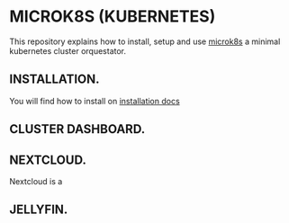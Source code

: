 # MICROK8S (KUBERNETES)

This repository explains how to install, setup and use [microk8s](https://microk8s.io/) a minimal kubernetes cluster orquestator.

## INSTALLATION.

You will find how to install on [installation docs](docs/en/installation.md)

## CLUSTER DASHBOARD.

## NEXTCLOUD.

Nextcloud is a  

## JELLYFIN.
 
